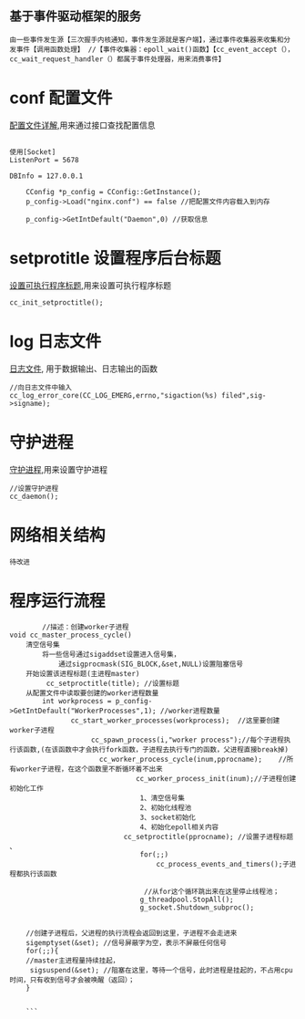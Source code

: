 ## 基于事件驱动框架的服务
``
    由一些事件发生源【三次握手内核通知，事件发生源就是客户端】，通过事件收集器来收集和分发事件【调用函数处理】
	//【事件收集器：epoll_wait()函数】【cc_event_accept（），cc_wait_request_handler（）都属于事件处理器，用来消费事件】
``
# conf   配置文件
[配置文件详解](https://github.com/cachefish/nginx_serverlib/blob/master/analysis/%E9%85%8D%E7%BD%AE%E6%96%87%E4%BB%B6.md "配置文件"),用来通过接口查找配置信息
``` 

使用[Socket]
ListenPort = 5678    

DBInfo = 127.0.0.1

    CConfig *p_config = CConfig::GetInstance(); 
    p_config->Load("nginx.conf") == false //把配置文件内容载入到内存

    p_config->GetIntDefault("Daemon",0) //获取信息
```
#  setprotitle   设置程序后台标题
[设置可执行程序标题](https://github.com/cachefish/nginx_serverlib/blob/master/analysis/%E8%AE%BE%E7%BD%AE%E5%8F%AF%E6%89%A7%E8%A1%8C%E7%A8%8B%E5%BA%8F%E6%A0%87%E9%A2%98.md "设置程序标题"),用来设置可执行程序标题
```
cc_init_setproctitle();

```
# log 日志文件
[日志文件](https://github.com/cachefish/nginx_serverlib/blob/master/analysis/%E6%97%A5%E5%BF%97%E6%96%87%E4%BB%B6.md "日志输出"), 用于数据输出、日志输出的函数
```
//向日志文件中输入
cc_log_error_core(CC_LOG_EMERG,errno,"sigaction(%s) filed",sig->signame);

```
# 守护进程
[守护进程](https://github.com/cachefish/nginx_serverlib/blob/master/analysis/%E5%AE%88%E6%8A%A4%E8%BF%9B%E7%A8%8B.md "守护进程"),用来设置守护进程
```
//设置守护进程
cc_daemon();
```
# 网络相关结构
```
待改进

```



# 程序运行流程
```
		//描述：创建worker子进程
void cc_master_process_cycle()
	清空信号集
		将一些信号通过sigaddset设置进入信号集，
			通过sigprocmask(SIG_BLOCK,&set,NULL)设置阻塞信号
	开始设置该进程标题(主进程master)
		 cc_setproctitle(title); //设置标题
	从配置文件中读取要创建的worker进程数量
		int workprocess = p_config->GetIntDefault("WorkerProcesses",1); //worker进程数量
	           cc_start_worker_processes(workprocess);  //这里要创建worker子进程
			        cc_spawn_process(i,"worker process");//每个子进程执行该函数,(在该函数中才会执行fork函数，子进程去执行专门的函数，父进程直接break掉)
				      cc_worker_process_cycle(inum,pprocname);    //所有worker子进程，在这个函数里不断循环着不出来
					           cc_worker_process_init(inum);//子进程创建初始化工作
								1、清空信号集
								2、初始化线程池
								3、socket初始化
								4、初始化epoll相关内容
						    cc_setproctitle(pprocname); //设置子进程标题 、
								for(;;)
									cc_process_events_and_timers();子进程都执行该函数  

								 //从for这个循环跳出来在这里停止线程池；
								g_threadpool.StopAll(); 
								g_socket.Shutdown_subproc();
								
	
	//创建子进程后，父进程的执行流程会返回到这里，子进程不会走进来    
	sigemptyset(&set); //信号屏蔽字为空，表示不屏蔽任何信号
	for(;;){
	//master主进程量持续挂起，
	 sigsuspend(&set); //阻塞在这里，等待一个信号，此时进程是挂起的，不占用cpu时间，只有收到信号才会被唤醒（返回）；
	}


	```